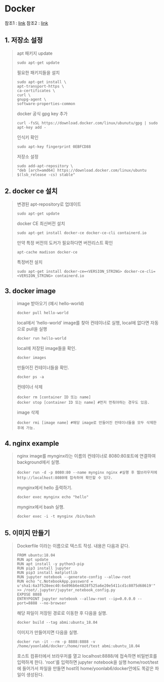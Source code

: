 # Docker

참조1 : [link](https://www.bsidesoft.com/?p=7820)
참조2 : [link](http://pyrasis.com/book/DockerForTheReallyImpatient/)

## 1. 저장소 설정

>apt 패키지 update
>```
>sudo apt-get update
>```
> 필요한 패키지들을 설치
>```
>sudo apt-get install \
>apt-transport-https \
>ca-certificates \
>curl \
>gnupg-agent \
>software-properties-common
> ```
>docker 공식 gpg key 추가
>```
>curl -fsSL https://download.docker.com/linux/ubunutu/gpg | sudo apt-key add -
>```
>인식키 확인
>```
>sudo apt-key fingerprint 0EBFCD88
>```
>저장소 설정
>```
>sudo add-apt-repository \
>"deb [arch=amd64] https://download.docker.com/linux/ubuntu $(lsb_release -cs) stable"
>```
## 2. docker ce 설치

>변경된 apt-repository로 업데이트
>```
>sudo apt-get update
>```
>docker CE 최신버전 설치
>```
>sudo apt-get install docker-ce docker-ce-cli containerd.io
>```
>만약 특정 버전의 도커가 필요하다면 버전리스트 확인
>```
>apt-cache madison docker-ce
>```
>특정버전 설치
>```
>sudo apt-get install docker-ce=<VERSION_STRING> docker-ce-cli=<VERSION_STRING> containerd.io
>```

## 3. docker image

>image 받아오기 (예시 hello-world)
>```
>docker pull hello-world
>```
>local에서 'hello-world' image를 찾아 컨테이너로 실행, local에 없다면 자동으로 pull을 실행
>```
>docker run hello-world
>```
>local에 저장된 image들을 확인.
>```
>docker images
>```
>만들어진 컨테이너들을 확인.
>```
>docker ps -a
>```
>컨테이너 삭제
>```
>docker rm [container ID 또는 name]
>docker stop [container ID 또는 name] #먼저 먼춰야하는 경우도 있음.
>```
>image 삭제
>```
>docker rmi [image name] #해당 image로 만들어진 컨테이너들을 모두 삭제한 후에 가능.
>```
## 4. nginx example
>nginx image를 mynginx라는 이름의 컨테이너로 8080:80포트에 연결하여 background에서 실행.
>```
>docker run -d -p 8080:80 --name mynginx nginx #실행 후 웹브라우저에 http://localhost:8080에 접속하여 확인할 수 있다.
>```
>mynginx에서 hello 출력하기.
>```
>docker exec mynginx echo "hello"
>```
>mynginx에서 bash 실행.
>```
>docker exec -i -t mynginx /bin/bash
>```
## 5. 이미지 만들기
>Dockerfile 이라는 이름으로 텍스트 작성. 내용은 다음과 같다.
>```
>FROM ubuntu:18.04
>RUN apt update
>RUN apt install -y python3-pip
>RUN pip3 install jupyter
>RUN pip3 install matplotlib
>RUN jupyter notebook --generate-config --allow-root
>RUN echo "c.NotebookApp.password = u'sha1:6a3f528eec40:6e896b6e4828f525a6e20e5411cd1c8075d68619'" >> /root/.jupyter/jupyter_notebook_config.py
>EXPOSE 8888
>ENTRYPOINT jupyter notebook --allow-root --ip=0.0.0.0 --port=8888 --no-browser
>```
>해당 파일이 저장된 경로로 이동한 후 다음을 실행.
>```
>docker build --tag abmi:ubuntu_18.04
>```
>이미지가 만들어지면 다음을 실행.
>```
>docker run -it --rm -p 8888:8888 -v /home/yoonlab6/docker:/home/root/test abmi:ubuntu_18.04
>```
>호스트 컴퓨터에서 브라우저를 열고 localhost:8888/에 접속하면 비밀번호를 입력하게 한다.
>'root'를 입력하면 jupyter notebook을 실행
>home/root/test에 들어가서 파일을 만들면 host의 home/yoonlab6/docker안에도 똑같은 파일이 생성된다.
